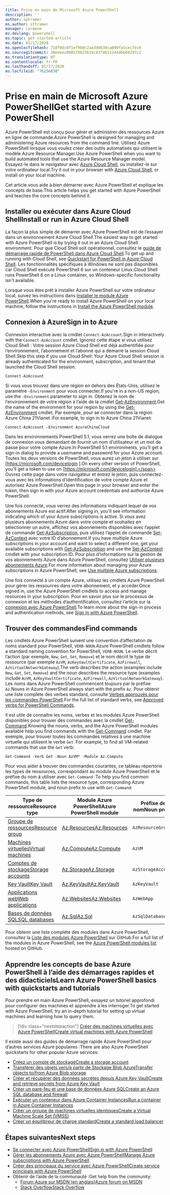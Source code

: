 ```yaml
---
title: Prise en main de Microsoft Azure PowerShell
description: ''
author: sptramer
ms.author: sttramer
manager: carmonm
ms.devlang: powershell
ms.topic: get-started-article
ms.date: 01/17/2020
ms.openlocfilehash: 718f0dc0f1ef9b0c2aa3d0630ca099fa5cec7ec0
ms.sourcegitcommit: 30eeeec0985f8623b1bc03f461124446b04297c2
ms.translationtype: HT
ms.contentlocale: fr-FR
ms.lasthandoff: 01/17/2020
ms.locfileid: "76256830"
---
```

# <a name="get-started-with-azure-powershell"></a><span data-ttu-id="4a441-102">Prise en main de Microsoft Azure PowerShell</span><span class="sxs-lookup"><span data-stu-id="4a441-102">Get started with Azure PowerShell</span></span>

<span data-ttu-id="4a441-103">Azure PowerShell est conçu pour gérer et administrer des ressources Azure en ligne de commande.</span><span class="sxs-lookup"><span data-stu-id="4a441-103">Azure PowerShell is designed for managing and administering Azure resources from the command line.</span></span> <span data-ttu-id="4a441-104">Utilisez Azure PowerShell lorsque vous voulez créer des outils automatisés qui utilisent le modèle Azure Resource Manager.</span><span class="sxs-lookup"><span data-stu-id="4a441-104">Use Azure PowerShell when you want to build automated tools that use the Azure Resource Manager model.</span></span>
<span data-ttu-id="4a441-105">Essayez-le dans le navigateur avec [Azure Cloud Shell](/azure/cloud-shell/overview), ou installez-le sur votre ordinateur local.</span><span class="sxs-lookup"><span data-stu-id="4a441-105">Try it out in your browser with [Azure Cloud Shell](/azure/cloud-shell/overview), or install on your local machine.</span></span>

<span data-ttu-id="4a441-106">Cet article vous aide à bien démarrer avec Azure PowerShell et explique les concepts de base.</span><span class="sxs-lookup"><span data-stu-id="4a441-106">This article helps you get started with Azure PowerShell and teaches the core concepts behind it.</span></span>

## <a name="install-or-run-in-azure-cloud-shell"></a><span data-ttu-id="4a441-107">Installer ou exécuter dans Azure Cloud Shell</span><span class="sxs-lookup"><span data-stu-id="4a441-107">Install or run in Azure Cloud Shell</span></span>

<span data-ttu-id="4a441-108">La façon la plus simple de démarrer avec Azure PowerShell est de l’essayer dans un environnement Azure Cloud Shell.</span><span class="sxs-lookup"><span data-stu-id="4a441-108">The easiest way to get started with Azure PowerShell is by trying it out in an Azure Cloud Shell environment.</span></span>
<span data-ttu-id="4a441-109">Pour que Cloud Shell soit opérationnel, consultez le [guide de démarrage rapide de PowerShell dans Azure Cloud Shell](/azure/cloud-shell/quickstart-powershell).</span><span class="sxs-lookup"><span data-stu-id="4a441-109">To get up and running with Cloud Shell, see [Quickstart for PowerShell in Azure Cloud Shell](/azure/cloud-shell/quickstart-powershell).</span></span>
<span data-ttu-id="4a441-110">Les fonctionnalités spécifiques à Windows ne sont pas disponibles car Cloud Shell exécute PowerShell 6 sur un conteneur Linux.</span><span class="sxs-lookup"><span data-stu-id="4a441-110">Cloud Shell runs PowerShell 6 on a Linux container, so Windows-specific functionality isn't available.</span></span>

<span data-ttu-id="4a441-111">Lorsque vous êtes prêt à installer Azure PowerShell sur votre ordinateur local, suivez les instructions dans [Installer le module Azure PowerShell](install-az-ps.md).</span><span class="sxs-lookup"><span data-stu-id="4a441-111">When you're ready to install Azure PowerShell on your local machine, follow the instructions in [Install the Azure PowerShell module](install-az-ps.md).</span></span>

## <a name="sign-in-to-azure"></a><span data-ttu-id="4a441-112">Connexion à Azure</span><span class="sxs-lookup"><span data-stu-id="4a441-112">Sign in to Azure</span></span>

<span data-ttu-id="4a441-113">Connexion interactive avec la cmdlet `Connect-AzAccount`.</span><span class="sxs-lookup"><span data-stu-id="4a441-113">Sign in interactively with the `Connect-AzAccount` cmdlet.</span></span> <span data-ttu-id="4a441-114">Ignorez cette étape si vous utilisez Cloud Shell : Votre session Azure Cloud Shell est déjà authentifiée pour l’environnement, l’abonnement et l’abonné qui a démarré la session Cloud Shell.</span><span class="sxs-lookup"><span data-stu-id="4a441-114">Skip this step if you use Cloud Shell: Your Azure Cloud Shell session is already authenticated for the environment, subscription, and tenant that launched the Cloud Shell session.</span></span>

```azurepowershell-interactive
Connect-AzAccount
```

<span data-ttu-id="4a441-115">Si vous vous trouvez dans une région en dehors des États-Unis, utilisez le paramètre `-Environment` pour vous connecter.</span><span class="sxs-lookup"><span data-stu-id="4a441-115">If you're in a non-US region, use the `-Environment` parameter to sign in.</span></span> <span data-ttu-id="4a441-116">Obtenez le nom de l’environnement de votre région à l’aide de la cmdlet [Get-AzEnvironment](/powershell/module/Az.Accounts/Get-AzEnvironment).</span><span class="sxs-lookup"><span data-stu-id="4a441-116">Get the name of the environment for your region by using the [Get-AzEnvironment](/powershell/module/Az.Accounts/Get-AzEnvironment) cmdlet.</span></span> <span data-ttu-id="4a441-117">Par exemple, pour se connecter dans la région Azure China 21Vianet :</span><span class="sxs-lookup"><span data-stu-id="4a441-117">For example, to sign in to Azure China 21Vianet:</span></span>

```azurepowershell-interactive
Connect-AzAccount -Environment AzureChinaCloud
```

<span data-ttu-id="4a441-118">Dans les environnements PowerShell 5.1, vous verrez une boîte de dialogue de connexion vous demandant de fournir un nom d’utilisateur et un mot de passe pour votre compte Azure.</span><span class="sxs-lookup"><span data-stu-id="4a441-118">In PowerShell 5.1 environments, you'll get a sign-in dialog to provide a username and password for your Azure account.</span></span> <span data-ttu-id="4a441-119">Toutes les deux versions de PowerShell, vous aurez un jeton à utiliser sur [https://microsoft.com/devicelogin ].</span><span class="sxs-lookup"><span data-stu-id="4a441-119">On every other version of PowerShell, you'll get a token to use on [https://microsoft.com/devicelogin].</span></span>
<span data-ttu-id="4a441-120">Ouvrez cette page dans votre navigateur et entrez le jeton, puis connectez-vous avec les informations d’identification de votre compte Azure et autorisez Azure PowerShell.</span><span class="sxs-lookup"><span data-stu-id="4a441-120">Open this page in your browser and enter the token, then sign in with your Azure account credentials and authorize Azure PowerShell.</span></span>

<span data-ttu-id="4a441-121">Une fois connecté, vous verrez des informations indiquant lequel de vos abonnements Azure est actif.</span><span class="sxs-lookup"><span data-stu-id="4a441-121">After signing in, you'll see information indicating which of your Azure subscriptions is active.</span></span> <span data-ttu-id="4a441-122">Si vous avez plusieurs abonnements Azure dans votre compte et souhaitez en sélectionner un autre, affichez vos abonnements disponibles avec l’applet de commande [Get-AzSubscription](/powershell/module/az.accounts/get-azsubscription), puis utilisez l’applet de commande [Set-AzContext](/powershell/module/az.accounts/set-azcontext) avec votre ID d’abonnement.</span><span class="sxs-lookup"><span data-stu-id="4a441-122">If you have multiple Azure subscriptions in your account and want to select a different one, get your available subscriptions with [Get-AzSubscription](/powershell/module/az.accounts/get-azsubscription) and use the [Set-AzContext](/powershell/module/az.accounts/set-azcontext) cmdlet with your subscription ID.</span></span>
<span data-ttu-id="4a441-123">Pour plus d’informations sur la gestion de vos abonnements Azure dans Azure PowerShell, consultez [Utiliser plusieurs abonnements Azure](manage-subscriptions-azureps.md).</span><span class="sxs-lookup"><span data-stu-id="4a441-123">For more information about managing your Azure subscriptions in Azure PowerShell, see [Use multiple Azure subscriptions](manage-subscriptions-azureps.md).</span></span>

<span data-ttu-id="4a441-124">Une fois connecté à un compte Azure, utilisez les cmdlets Azure PowerShell pour gérer les ressources dans votre abonnement, et y accéder.</span><span class="sxs-lookup"><span data-stu-id="4a441-124">Once signed in, use the Azure PowerShell cmdlets to access and manage resources in your subscription.</span></span> <span data-ttu-id="4a441-125">Pour en savoir plus sur le processus de connexion et les méthodes d’authentification, consultez l’article sur la [connexion avec Azure PowerShell](authenticate-azureps.md).</span><span class="sxs-lookup"><span data-stu-id="4a441-125">To learn more about the sign-in process and authentication methods, see [Sign in with Azure PowerShell](authenticate-azureps.md).</span></span>

## <a name="find-commands"></a><span data-ttu-id="4a441-126">Trouver des commandes</span><span class="sxs-lookup"><span data-stu-id="4a441-126">Find commands</span></span>

<span data-ttu-id="4a441-127">Les cmdlets Azure PowerShell suivent une convention d’affectation de noms standard pour PowerShell, `VERB-NOUN`.</span><span class="sxs-lookup"><span data-stu-id="4a441-127">Azure PowerShell cmdlets follow a standard naming convention for PowerShell, `VERB-NOUN`.</span></span> <span data-ttu-id="4a441-128">Le verbe décrit l’action (par exemple, `New`, `Get`, `Set`, `Remove`) et le nom décrit le type de ressource (par exemple `AzVM`, `AzKeyVaultCertificate`, `AzFirewall`, `AzVirtualNetworkGateway`).</span><span class="sxs-lookup"><span data-stu-id="4a441-128">The verb describes the action (examples include `New`, `Get`, `Set`, `Remove`) and the noun describes the resource type (examples include `AzVM`, `AzKeyVaultCertificate`, `AzFirewall`, `AzVirtualNetworkGateway`).</span></span> <span data-ttu-id="4a441-129">Les noms dans Azure PowerShell commencent toujours par le préfixe `Az`.</span><span class="sxs-lookup"><span data-stu-id="4a441-129">Nouns in Azure PowerShell always start with the prefix `Az`.</span></span> <span data-ttu-id="4a441-130">Pour obtenir une liste complète des verbes standard, consulte [Verbes approuvés pour les commandes PowerShell](/powershell/scripting/developer/cmdlet/approved-verbs-for-windows-powershell-commands).</span><span class="sxs-lookup"><span data-stu-id="4a441-130">For the full list of standard verbs, see [Approved verbs for PowerShell Commands](/powershell/scripting/developer/cmdlet/approved-verbs-for-windows-powershell-commands).</span></span>

<span data-ttu-id="4a441-131">Il est utile de connaître les noms, verbes et les modules Azure PowerShell disponibles pour trouver des commandes avec la cmdlet [Get-Command](/powershell/module/microsoft.powershell.core/get-command).</span><span class="sxs-lookup"><span data-stu-id="4a441-131">Knowing the nouns, verbs, and the Azure PowerShell modules available help you find commands with the [Get-Command](/powershell/module/microsoft.powershell.core/get-command) cmdlet.</span></span> <span data-ttu-id="4a441-132">Par exemple, pour trouver toutes les commandes relatives à une machine virtuelle qui utilisent le verbe `Get` :</span><span class="sxs-lookup"><span data-stu-id="4a441-132">For example, to find all VM-related commands that use the `Get` verb:</span></span>

```powershell-interactive
Get-Command -Verb Get -Noun AzVM* -Module Az.Compute
```

<span data-ttu-id="4a441-133">Pour vous aider à trouver des commandes courantes, ce tableau répertorie les types de ressources, correspondant au module Azure PowerShell et le préfixe du nom à utiliser avec `Get-Command` :</span><span class="sxs-lookup"><span data-stu-id="4a441-133">To help you find common commands, this table lists the resource type, corresponding Azure PowerShell module, and noun prefix to use with `Get-Command`:</span></span>

| <span data-ttu-id="4a441-134">Type de ressource</span><span class="sxs-lookup"><span data-stu-id="4a441-134">Resource type</span></span> | <span data-ttu-id="4a441-135">Module Azure PowerShell</span><span class="sxs-lookup"><span data-stu-id="4a441-135">Azure PowerShell module</span></span> | <span data-ttu-id="4a441-136">Préfixe de nom</span><span class="sxs-lookup"><span data-stu-id="4a441-136">Noun prefix</span></span> |
|---------------|-------------------------|----------------|
| [<span data-ttu-id="4a441-137">Groupe de ressources</span><span class="sxs-lookup"><span data-stu-id="4a441-137">Resource group</span></span>](/azure/azure-resource-manager/resource-group-overview) | [<span data-ttu-id="4a441-138">Az.Resources</span><span class="sxs-lookup"><span data-stu-id="4a441-138">Az.Resources</span></span>](/powershell/module/az.resources#resources) | `AzResourceGroup` |
| [<span data-ttu-id="4a441-139">Machines virtuelles</span><span class="sxs-lookup"><span data-stu-id="4a441-139">Virtual machines</span></span>](/azure/virtual-machines) | [<span data-ttu-id="4a441-140">Az.Compute</span><span class="sxs-lookup"><span data-stu-id="4a441-140">Az.Compute</span></span>](/powershell/module/az.compute#virtual_machines) | `AzVM` |
| [<span data-ttu-id="4a441-141">Comptes de stockage</span><span class="sxs-lookup"><span data-stu-id="4a441-141">Storage accounts</span></span>](/azure/storage/common/storage-introduction) | [<span data-ttu-id="4a441-142">Az.Storage</span><span class="sxs-lookup"><span data-stu-id="4a441-142">Az.Storage</span></span>](/powershell/module/az.storage/) | `AzStorageAccount` |
| [<span data-ttu-id="4a441-143">Key Vault</span><span class="sxs-lookup"><span data-stu-id="4a441-143">Key Vault</span></span>](/azure/key-vault/key-vault-whatis) | [<span data-ttu-id="4a441-144">Az.KeyVault</span><span class="sxs-lookup"><span data-stu-id="4a441-144">Az.KeyVault</span></span>](/powershell/module/az.keyvault) | `AzKeyVault` |
| [<span data-ttu-id="4a441-145">Applications web</span><span class="sxs-lookup"><span data-stu-id="4a441-145">Web applications</span></span>](/azure/app-service) | [<span data-ttu-id="4a441-146">Az.Websites</span><span class="sxs-lookup"><span data-stu-id="4a441-146">Az.Websites</span></span>](/powershell/module/az.websites) | `AzWebApp` |
| [<span data-ttu-id="4a441-147">Bases de données SQL</span><span class="sxs-lookup"><span data-stu-id="4a441-147">SQL databases</span></span>](/azure/sql-database) | [<span data-ttu-id="4a441-148">Az.Sql</span><span class="sxs-lookup"><span data-stu-id="4a441-148">Az.Sql</span></span>](/powershell/module/az.sql) | `AzSqlDatabase` |

<span data-ttu-id="4a441-149">Pour obtenir une liste complète des modules dans Azure PowerShell, consultez la [Liste des modules Azure PowerShell](https://github.com/Azure/azure-powershell/blob/master/documentation/azure-powershell-modules.md) sur GitHub.</span><span class="sxs-lookup"><span data-stu-id="4a441-149">For a full list of the modules in Azure PowerShell, see the [Azure PowerShell modules list](https://github.com/Azure/azure-powershell/blob/master/documentation/azure-powershell-modules.md) hosted on GitHub.</span></span>

## <a name="learn-azure-powershell-basics-with-quickstarts-and-tutorials"></a><span data-ttu-id="4a441-150">Apprendre les concepts de base Azure PowerShell à l’aide des démarrages rapides et des didacticiels</span><span class="sxs-lookup"><span data-stu-id="4a441-150">Learn Azure PowerShell basics with quickstarts and tutorials</span></span>

<span data-ttu-id="4a441-151">Pour prendre en main Azure PowerShell, essayez un tutoriel approfondi pour configurer des machines et apprendre à les interroger.</span><span class="sxs-lookup"><span data-stu-id="4a441-151">To get started with Azure PowerShell, try an in-depth tutorial for setting up virtual machines and learning how to query them.</span></span>

> [!div class="nextstepaction"]
> [<span data-ttu-id="4a441-152">Créer des machines virtuelles avec Azure PowerShell</span><span class="sxs-lookup"><span data-stu-id="4a441-152">Create virtual machines with Azure PowerShell</span></span>](azureps-vm-tutorial.yml)

<span data-ttu-id="4a441-153">Il existe aussi des guides de démarrage rapide Azure PowerShell pour d’autres services Azure populaires :</span><span class="sxs-lookup"><span data-stu-id="4a441-153">There are also Azure PowerShell quickstarts for other popular Azure services:</span></span>

* [<span data-ttu-id="4a441-154">Créez un compte de stockage</span><span class="sxs-lookup"><span data-stu-id="4a441-154">Create a storage account</span></span>](/azure/storage/common/storage-quickstart-create-account?tabs=azure-powershell)
* [<span data-ttu-id="4a441-155">Transférer des objets vers/à partir de Stockage Blob Azure</span><span class="sxs-lookup"><span data-stu-id="4a441-155">Transfer objects to/from Azure Blob storage</span></span>](/azure/storage/blobs/storage-quickstart-blobs-powershell)
* [<span data-ttu-id="4a441-156">Créer et récupérer des données secrètes depuis Azure Key Vault</span><span class="sxs-lookup"><span data-stu-id="4a441-156">Create and retrieve secrets from Azure Key Vault</span></span>](/azure/key-vault/quick-create-powershell)
* [<span data-ttu-id="4a441-157">Créer un pare-feu et une base de données Azure SQL</span><span class="sxs-lookup"><span data-stu-id="4a441-157">Create an Azure SQL database and firewall</span></span>](/azure/sql-database/scripts/sql-database-create-and-configure-database-powershell)
* [<span data-ttu-id="4a441-158">Exécuter un conteneur dans Azure Container Instances</span><span class="sxs-lookup"><span data-stu-id="4a441-158">Run a container in Azure Container Instances</span></span>](/azure/container-instances/container-instances-quickstart-powershell)
* [<span data-ttu-id="4a441-159">Créer un groupe de machines virtuelles identiques</span><span class="sxs-lookup"><span data-stu-id="4a441-159">Create a Virtual Machine Scale Set (VMSS)</span></span>](/azure/virtual-machine-scale-sets/quick-create-powershell)
* [<span data-ttu-id="4a441-160">Créer un équilibreur de charge standard</span><span class="sxs-lookup"><span data-stu-id="4a441-160">Create a standard load balancer</span></span>](/azure/load-balancer/quickstart-create-standard-load-balancer-powershell)

## <a name="next-steps"></a><span data-ttu-id="4a441-161">Étapes suivantes</span><span class="sxs-lookup"><span data-stu-id="4a441-161">Next steps</span></span>

* [<span data-ttu-id="4a441-162">Se connecter avec Azure PowerShell</span><span class="sxs-lookup"><span data-stu-id="4a441-162">Sign in with Azure PowerShell</span></span>](authenticate-azureps.md)
* [<span data-ttu-id="4a441-163">Gérer les abonnements Azure avec Azure PowerShell</span><span class="sxs-lookup"><span data-stu-id="4a441-163">Manage Azure subscriptions with Azure PowerShell</span></span>](manage-subscriptions-azureps.md)
* [<span data-ttu-id="4a441-164">Créer des principaux du service avec Azure PowerShell</span><span class="sxs-lookup"><span data-stu-id="4a441-164">Create service principals with Azure PowerShell</span></span>](create-azure-service-principal-azureps.md)
* <span data-ttu-id="4a441-165">Obtenir de l’aide de la communauté :</span><span class="sxs-lookup"><span data-stu-id="4a441-165">Get help from the community:</span></span>
  * [<span data-ttu-id="4a441-166">Forum Azure sur MSDN (en anglais)</span><span class="sxs-lookup"><span data-stu-id="4a441-166">Azure forum on MSDN</span></span>](https://go.microsoft.com/fwlink/p/?LinkId=320212)
  * [<span data-ttu-id="4a441-167">Stack Overflow</span><span class="sxs-lookup"><span data-stu-id="4a441-167">Stack Overflow</span></span>](https://go.microsoft.com/fwlink/?LinkId=320213)
